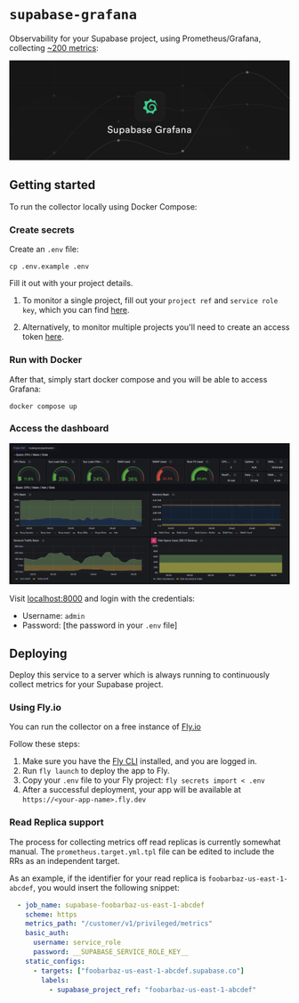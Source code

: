 # `supabase-grafana`

Observability for your Supabase project, using Prometheus/Grafana, collecting [~200 metrics](./docs/metrics.md):

![./docs/supabase-grafana.png](./docs/supabase-grafana.png)

## Getting started

To run the collector locally using Docker Compose:

### Create secrets

Create an `.env` file:

```
cp .env.example .env
```


Fill it out with your project details.

1. To monitor a single project, fill out your `project ref` and `service role key`,  which you can find [here](https://app.supabase.com/project/_/settings/api).

2. Alternatively, to monitor multiple projects you'll need to create an access token [here](https://supabase.com/dashboard/account/tokens).

### Run with Docker

After that, simply start docker compose and you will be able to access Grafana:

```
docker compose up
```

### Access the dashboard

![./docs/supabase-grafana-prometheus.png](./docs/supabase-grafana-prometheus.png)

Visit [localhost:8000](https://localhost:8000) and login with the credentials:

- Username: `admin`
- Password: [the password in your `.env` file]

## Deploying

Deploy this service to a server which is always running to continuously collect metrics for your Supabase project.

### Using Fly.io

You can run the collector on a free instance of [Fly.io](https://fly.io/)

Follow these steps:

1. Make sure you have the [Fly CLI](https://fly.io/docs/getting-started/installing-flyctl/) installed, and you are logged in.
2. Run `fly launch` to deploy the app to Fly.
3. Copy your `.env` file to your Fly project: `fly secrets import < .env`
4. After a successful deployment, your app will be available at `https://<your-app-name>.fly.dev`

### Read Replica support

The process for collecting metrics off read replicas is currently somewhat manual. The `prometheus.target.yml.tpl` file can be edited to include the RRs as an independent target.

As an example, if the identifier for your read replica is `foobarbaz-us-east-1-abcdef`, you would insert the following snippet:


```yaml
  - job_name: supabase-foobarbaz-us-east-1-abcdef
    scheme: https
    metrics_path: "/customer/v1/privileged/metrics"
    basic_auth:
      username: service_role
      password: __SUPABASE_SERVICE_ROLE_KEY__
    static_configs:
      - targets: ["foobarbaz-us-east-1-abcdef.supabase.co"]
        labels:
          - supabase_project_ref: "foobarbaz-us-east-1-abcdef"
```
